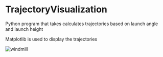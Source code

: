 # TrajectoryVisualization

Python program that takes calculates trajectories based on launch angle and launch height

Matplotlib is used to display the trajectories

![windmill](https://user-images.githubusercontent.com/88149251/128208895-1d53e691-c5d6-42c5-86e8-3271539538b0.png)


